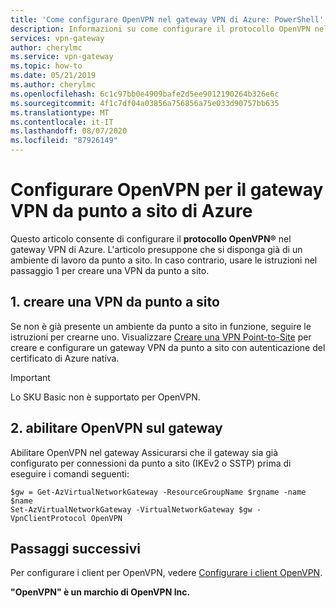 ```yaml
---
title: 'Come configurare OpenVPN nel gateway VPN di Azure: PowerShell'
description: Informazioni su come configurare il protocollo OpenVPN nel gateway VPN di Azure per un ambiente da punto a sito funzionante. Se necessario, è possibile creare una VPN da punto a sito.
services: vpn-gateway
author: cherylmc
ms.service: vpn-gateway
ms.topic: how-to
ms.date: 05/21/2019
ms.author: cherylmc
ms.openlocfilehash: 6c1c97bb0e4909bafe2d5ee9012190264b326e6c
ms.sourcegitcommit: 4f1c7df04a03856a756856a75e033d90757bb635
ms.translationtype: MT
ms.contentlocale: it-IT
ms.lasthandoff: 08/07/2020
ms.locfileid: "87926149"
---
```

# <a name="configure-openvpn-for-azure-point-to-site-vpn-gateway"></a>Configurare OpenVPN per il gateway VPN da punto a sito di Azure

Questo articolo consente di configurare il **protocollo OpenVPN®** nel gateway VPN di Azure. L'articolo presuppone che si disponga già di un ambiente di lavoro da punto a sito. In caso contrario, usare le istruzioni nel passaggio 1 per creare una VPN da punto a sito.



## <a name="1-create-a-point-to-site-vpn"></a><a name="vnet"></a>1. creare una VPN da punto a sito

Se non è già presente un ambiente da punto a sito in funzione, seguire le istruzioni per crearne uno. Visualizzare [Creare una VPN Point-to-Site](vpn-gateway-howto-point-to-site-resource-manager-portal.md) per creare e configurare un gateway VPN da punto a sito con autenticazione del certificato di Azure nativa. 

> [!IMPORTANT]
> Lo SKU Basic non è supportato per OpenVPN.

## <a name="2-enable-openvpn-on-the-gateway"></a><a name="enable"></a>2. abilitare OpenVPN sul gateway

Abilitare OpenVPN nel gateway Assicurarsi che il gateway sia già configurato per connessioni da punto a sito (IKEv2 o SSTP) prima di eseguire i comandi seguenti:

```azurepowershell-interactive
$gw = Get-AzVirtualNetworkGateway -ResourceGroupName $rgname -name $name
Set-AzVirtualNetworkGateway -VirtualNetworkGateway $gw -VpnClientProtocol OpenVPN
```

## <a name="next-steps"></a>Passaggi successivi

Per configurare i client per OpenVPN, vedere [Configurare i client OpenVPN](vpn-gateway-howto-openvpn-clients.md).

**"OpenVPN" è un marchio di OpenVPN Inc.**
